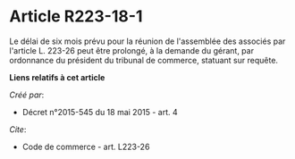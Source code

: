 # Article R223-18-1

Le délai de six mois prévu pour la réunion de l'assemblée des associés par l'article L. 223-26 peut être prolongé, à la
demande du gérant, par ordonnance du président du tribunal de commerce, statuant sur requête.

**Liens relatifs à cet article**

_Créé par_:

  - Décret n°2015-545 du 18 mai 2015 - art. 4

_Cite_:

  - Code de commerce - art. L223-26
